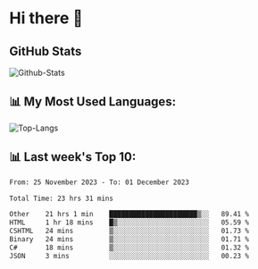# Hi there 👋

## GitHub Stats
![Github-Stats](https://github-readme-stats-sigma-five.vercel.app/api?username=ltorson&show_icons=true&theme=radical&count_private=true)

## 📊 My Most Used Languages:
![Top-Langs](https://github-readme-stats-sigma-five.vercel.app/api/top-langs/?username=LTorson&layout=compact&langs_count=10)

## 📊 Last week's Top 10:
<!--START_SECTION:waka-->

```txt
From: 25 November 2023 - To: 01 December 2023

Total Time: 23 hrs 31 mins

Other    21 hrs 1 min    ██████████████████████▒░░   89.41 %
HTML     1 hr 18 mins    █▒░░░░░░░░░░░░░░░░░░░░░░░   05.59 %
CSHTML   24 mins         ▒░░░░░░░░░░░░░░░░░░░░░░░░   01.73 %
Binary   24 mins         ▒░░░░░░░░░░░░░░░░░░░░░░░░   01.71 %
C#       18 mins         ▒░░░░░░░░░░░░░░░░░░░░░░░░   01.32 %
JSON     3 mins          ░░░░░░░░░░░░░░░░░░░░░░░░░   00.23 %
```

<!--END_SECTION:waka-->
